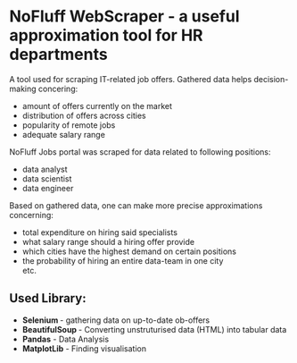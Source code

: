 <h1> NoFluff WebScraper - a useful approximation tool for HR departments </h1>

A tool used for scraping IT-related job offers. Gathered data helps decision-making concering:
<ul>
  <li>  amount of offers currently on the market </li>
  <li>  distribution of offers across cities </li>
  <li> popularity of remote jobs</li>
  <li> adequate salary range</li>
</ul>

NoFluff Jobs portal was scraped for data related to following positions:
<ul>
  <li> data analyst</li>
  <li> data scientist</li>
  <li> data engineer</li>
</ul>

Based on gathered data, one can make more precise approximations concerning:

<ul>
  <li> total expenditure on hiring said specialists</li>
  <li> what salary range should a hiring offer provide</li>
  <li> which cities have the highest demand on certain positions</li>
  <li> the probability of hiring an entire data-team in one city</li>
  etc.
</ul>

<h2> Used Library: </h2>

<ul>
  <li> <b>Selenium </b> - gathering data on up-to-date ob-offers</li>
  <li> <b>BeautifulSoup </b> - Converting unstruturised data (HTML) into tabular data</li>
  <li> <b>Pandas</b> - Data Analysis</li>
  <li> <b>MatplotLib</b> - Finding visualisation</li>
</ul>

